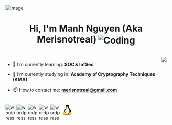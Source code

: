 ![image](https://github.com/user-attachments/assets/d873a2ec-5a91-4968-acec-b83434ff6b4e)<h1 align="center">Hi, I'm Manh Nguyen (Aka Merisnotreal) <img  align="center" alt="Coding" width="40" src="https://raw.githubusercontent.com/nixin72/nixin72/master/wave.gif"> </h1>

<br>

<img align='right' src="https://media3.giphy.com/media/QkwRsjstM5ioQUmZAw/giphy.webp?cid=790b7611d0nsdbmpn3hgs65nrnipruhad2hgf6yn3w14fs4q&ep=v1_gifs_search&rid=giphy.webp&ct=g">

- 🌱 I’m currently learning: **SOC & InfSec**

- 🔭 I’m currently studying in: **Academy of Cryptography Techniques (KMA)**


- 📫 How to contact me: **merisnotreal@gmail.com**



<br />



<img align="left" alt="wordpress" width="35px" src="https://cdn.worldvectorlogo.com/logos/elastic-stack.svg" />
<img align="left" alt="wordpress" width="35px" src="https://upload.wikimedia.org/wikipedia/commons/c/c6/Wireshark_icon_new.png" />
<img align="left" alt="wordpress" width="35px" src="https://www.netresec.com/images/NetworkMiner-FLARE-VM-logo_520x520.png"/>
<img align="left" alt="wordpress" width="35px" src="https://img.icons8.com/color/48/000000/java-coffee-cup-logo--v1.png"/>
<img align="left" alt="wordpress" width="35px" src="https://encrypted-tbn0.gstatic.com/images?q=tbn:ANd9GcSzoMhENcF0CpQ0y601DUDT-_E_j71Oskj8Vw&s"/>
<img align="left" alt="wordpress" width="35px" src="https://raw.githubusercontent.com/devicons/devicon/master/icons/linux/linux-original.svg"/>

<br />

<!--

Here are some ideas to get you started:

- 🔭 I’m currently working on ...
- 🌱 I’m currently learning ...
- 👯 I’m looking to collaborate on ...
- 🤔 I’m looking for help with ...
- 💬 Ask me about ...
- 📫 How to reach me: ...
- 😄 Pronouns: ...
- ⚡ Fun fact: ...
-->
